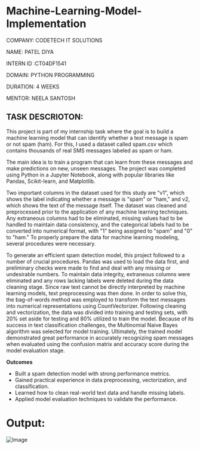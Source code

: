 # Machine-Learning-Model-Implementation

COMPANY: CODETECH IT SOLUTIONS

NAME: PATEL DIYA 

INTERN ID :CT04DF1541

DOMAIN: PYTHON PROGRAMMING

DURATION: 4 WEEKS

MENTOR: NEELA SANTOSH

## TASK DESCRIOTON:

This project is part of my internship task where the goal is to build a machine learning model that can identify whether a text message is spam or not spam (ham). For this, I used a dataset called spam.csv which contains thousands of real SMS messages labeled as spam or ham.

The main idea is to train a program that can learn from these messages and make predictions on new, unseen messages. The project was completed using Python in a Jupyter Notebook, along with popular libraries like Pandas, Scikit-learn, and Matplotlib.

Two important columns in the dataset used for this study are "v1", which shows the label indicating whether a message is "spam" or "ham," and v2, which shows the text of the message itself.  The dataset was cleaned and preprocessed prior to the application of any machine learning techniques.  Any extraneous columns had to be eliminated, missing values had to be handled to maintain data consistency, and the categorical labels had to be converted into numerical format, with "1" being assigned to "spam" and "0" to "ham."  To properly prepare the data for machine learning modeling, several procedures were necessary.

To generate an efficient spam detection model, this project followed to a number of crucial procedures. Pandas was used to load the data first, and preliminary checks were made to find and deal with any missing or undesirable numbers.  To maintain data integrity, extraneous columns were eliminated and any rows lacking labels were deleted during the data cleaning stage.  Since raw text cannot be directly interpreted by machine learning models, text preprocessing was then done. In order to solve this, the bag-of-words method was employed to transform the text messages into numerical representations using CountVectorizer. Following cleaning and vectorization, the data was divided into training and testing sets, with 20% set aside for testing and 80% utilized to train the model. Because of its success in text classification challenges, the Multinomial Naive Bayes algorithm was selected for model training.  Ultimately, the trained model demonstrated great performance in accurately recognizing spam messages when evaluated using the confusion matrix and accuracy score during the model evaluation stage.

**Outcomes**
- Built a spam detection model with strong performance metrics.
- Gained practical experience in data preprocessing, vectorization, and classification.
- Learned how to clean real-world text data and handle missing labels.
- Applied model evaluation techniques to validate the performance.

# Output:

![Image](https://github.com/user-attachments/assets/6010452d-4bd0-4f26-96f8-e4356730d380)
